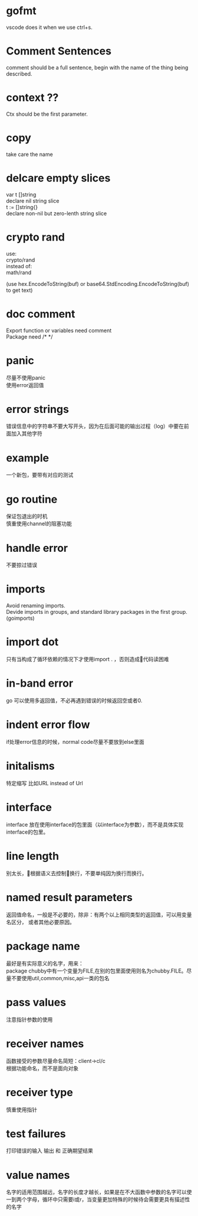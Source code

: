 # gofmt
vscode does it when we use ctrl+s.

# Comment Sentences 
comment should be a full sentence, begin with the name of the thing being described. 

# context ??
Ctx should be the first parameter.  

# copy 
take care the name

# delcare empty slices 
var t []string  
declare nil string slice  
t := []string{}  
declare non-nil but zero-lenth string slice  

# crypto rand 
use:  
crypto/rand  
instead of:  
math/rand  
  
(use hex.EncodeToString(buf) or base64.StdEncoding.EncodeToString(buf) to get text)  

# doc comment
Export function or variables need comment   
Package need /* */  

# panic
尽量不使用panic  
使用error返回值  

# error strings
错误信息中的字符串不要大写开头，因为在后面可能的输出过程（log）中要在前面加入其他字符  

# example 
一个新包，要带有对应的测试 

# go routine  
保证包退出的时机  
慎重使用channel的阻塞功能  

# handle error
不要掠过错误  

# imports 
Avoid renaming imports.  
Devide imports in groups, and standard library packages in the first group.  
(goimports)

# import dot 
只有当构成了循环依赖的情况下才使用import . ，否则造成代码读困难  

# in-band error 
go 可以使用多返回值，不必再遇到错误的时候返回空或者0.  

# indent error flow
if处理error信息的时候，normal code尽量不要放到else里面

# initalisms
特定缩写 比如URL instead of Url  

# interface 
interface 放在使用interface的包里面（以interface为参数），而不是具体实现interface的包里。

# line length
别太长，根据语义去控制换行，不要单纯因为换行而换行。

# named result parameters
返回值命名，一般是不必要的，除非：有两个以上相同类型的返回值，可以用变量名区分， 或者其他必要原因。  

# package name
最好是有实际意义的名字，用来：  
package chubby中有一个变量为FILE,在别的包里面使用则名为chubby.FILE。尽量不要使用util,common,misc,api一类的包名 

# pass values
注意指针参数的使用

# receiver names 
函数接受的参数尽量命名简短：client->cl/c  
根据功能命名，而不是面向对象  

# receiver type 
慎重使用指针

# test failures
打印错误的输入 输出 和 正确期望结果

# value names
名字的适用范围越远，名字的长度才越长，如果是在不大函数中参数的名字可以使一到两个字母，循环中只需要i或r，当变量更加特殊的时候待会需要更具有描述性的名字